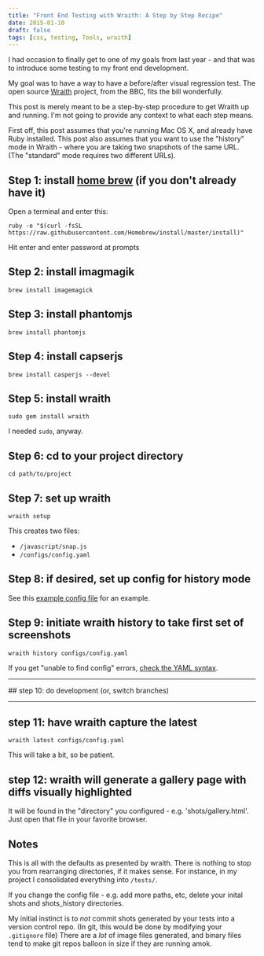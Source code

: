 ```yaml
---
title: "Front End Testing with Wraith: A Step by Step Recipe"
date: 2015-01-10
draft: false
tags: [css, testing, Tools, wraith]
---
```


I had occasion to finally get to one of my goals from last year - and that was to introduce some testing to my front end development.

My goal was to have a way to have a before/after visual regression test. The open source [Wraith](https://bbc.github.io/wraith/index.html) project, from the BBC, fits the bill wonderfully.

This post is merely meant to be a step-by-step procedure to get Wraith up and running. I'm not going to provide any context to what each step means.

First off, this post assumes that you're running Mac OS X, and already have Ruby installed. This post also assumes that you want to use the "history" mode in Wraith - where you are taking two snapshots of the same URL. (The "standard" mode requires two different URLs).

## Step 1: install [home brew](https://brew.sh/) (if you don't already have it)

Open a terminal and enter this:

`ruby -e "$(curl -fsSL https://raw.githubusercontent.com/Homebrew/install/master/install)"`

Hit enter and enter password at prompts

## Step 2: install imagmagik

`brew install imagemagick`

## Step 3: install phantomjs

`brew install phantomjs`

## Step 4: install capserjs

`brew install casperjs --devel`

## Step 5: install wraith

`sudo gem install wraith`

I needed `sudo`, anyway.

## Step 6: cd to your project directory

`cd path/to/project`

## Step 7: set up wraith

`wraith setup`

This creates two files:

- `/javascript/snap.js`
- `/configs/config.yaml`

## Step 8: if desired, set up config for history mode

See this [example config file](https://bbc-news.github.io/wraith/configs.html#Historyconfig) for an example.

## Step 9: initiate wraith history to take first set of screenshots

`wraith history configs/config.yaml`

If you get "unable to find config" errors, [check the YAML syntax](https://www.yamllint.com/).

<hr />
## step 10: do development (or, switch branches)
<hr />

## step 11: have wraith capture the latest

`wraith latest configs/config.yaml`

This will take a bit, so be patient.

## step 12: wraith will generate a gallery page with diffs visually highlighted

It will be found in the "directory" you configured - e.g. 'shots/gallery.html'. Just open that file in your favorite browser.

## Notes

This is all with the defaults as presented by wraith. There is nothing to stop you from rearranging directories, if it makes sense. For instance, in my project I consolidated everything into `/tests/`.

If you change the config file - e.g. add more paths, etc, delete your inital shots and shots_history directories.

My initial instinct is to _not_ commit shots generated by your tests into a version control repo. (In git, this would be done by modifying your `.gitignore` file) There are a _lot_ of image files generated, and binary files tend to make git repos balloon in size if they are running amok.
